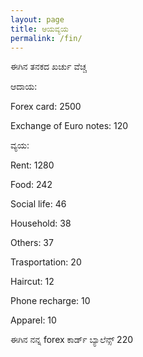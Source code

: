 ```yaml
---
layout: page
title: ಆಯವ್ಯಯ
permalink: /fin/
---
```


ಈಗಿನ ತನಕದ ಖರ್ಚು ವೆಚ್ಚ

ಆದಾಯ: 

Forex card: 2500

Exchange of Euro notes: 120


ವ್ಯಯ:

Rent: 1280

Food: 242

Social life: 46

Household: 38

Others: 37

Trasportation: 20

Haircut: 12

Phone recharge: 10

Apparel: 10



ಈಗಿನ ನನ್ನ forex ಕಾರ್ಡ್ ಬ್ಯಾಲೆನ್ಸ್
220
